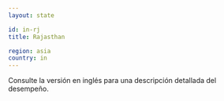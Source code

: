 ```yaml
---
layout: state

id: in-rj
title: Rajasthan

region: asia
country: in
---
```


Consulte la versión en inglés para una descripción detallada del desempeño.